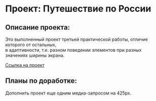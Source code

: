 # Проект: Путешествие по России

## Описание проекта:
Это выполненный проект третьей практической работы, отличие которого от остальных,  
в адаптивности, т.е. разном поведении элементов при разных значениях ширины экрана.  

[Ссылка на проект](https://nikbuhta.github.io/russian-travel/)

## Планы по доработке:
Дополнить проект еще одним медиа-запросом на 425px.